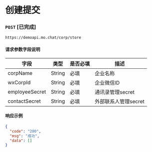 # 创建提交
### `POST`  [已完成]
```
https://demoapi.mo.chat/corp/store
```

#### 请求参数字段说明

| 字段  | 类型 | 是否必填 | 描述|
| ------------- | ------------- | ------------------ | ------------------ |
| corpName  | String  | 必填 | 企业名称 |
| wxCorpId  | String  | 必填 | 企业微信ID |
| employeeSecret  | String  | 必填 | 通讯录管理secret |
| contactSecret  | String  | 必填 | 外部联系人管理secret |


#### 响应示例

```json
{
  "code": "200",
  "msg": "成功",
  "data": []
}
```